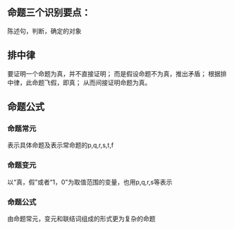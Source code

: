 
## 命题三个识别要点：
陈述句，判断，确定的对象

## 排中律
要证明一个命题为真，并不直接证明；
而是假设命题不为真，推出矛盾；
根据排中律，此命题飞假，即真；
从而间接证明命题为真。

## 命题公式
### 命题常元
表示具体命题及表示常命题的p,q,r,s,t,f
### 命题变元
以“真，假”或者“1，0”为取值范围的变量，也用p,q,r,s等表示
### 命题公式
由命题常元，变元和联结词组成的形式更为复杂的命题

